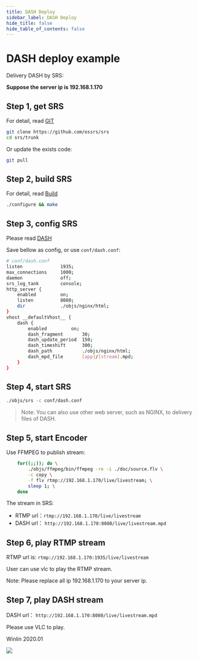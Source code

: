 ```yaml
---
title: DASH Deploy
sidebar_label: DASH Deploy
hide_title: false
hide_table_of_contents: false
---
```


# DASH deploy example

Delivery DASH by SRS:

**Suppose the server ip is 192.168.1.170**

## Step 1, get SRS

For detail, read [GIT](./git.md)

```bash
git clone https://github.com/ossrs/srs
cd srs/trunk
```

Or update the exists code:

```bash
git pull
```

## Step 2, build SRS

For detail, read [Build](./install.md)

```bash
./configure && make
```

## Step 3, config SRS

Please read [DASH](https://github.com/ossrs/srs/issues/299#issuecomment-306022840)

Save bellow as config, or use `conf/dash.conf`:

```bash
# conf/dash.conf
listen              1935;
max_connections     1000;
daemon              off;
srs_log_tank        console;
http_server {
    enabled         on;
    listen          8080;
    dir             ./objs/nginx/html;
}
vhost __defaultVhost__ {
    dash {
        enabled         on;
        dash_fragment       30;
        dash_update_period  150;
        dash_timeshift      300;
        dash_path           ./objs/nginx/html;
        dash_mpd_file       [app]/[stream].mpd;
    }
}
```

## Step 4, start SRS

```bash
./objs/srs -c conf/dash.conf
```

> Note: You can also use other web server, such as NGINX, to delivery files of DASH.

## Step 5, start Encoder

Use FFMPEG to publish stream:

```bash
    for((;;)); do \
        ./objs/ffmpeg/bin/ffmpeg -re -i ./doc/source.flv \
        -c copy \
        -f flv rtmp://192.168.1.170/live/livestream; \
        sleep 1; \
    done
```

The stream in SRS:
* RTMP url：`rtmp://192.168.1.170/live/livestream`
* DASH url： `http://192.168.1.170:8080/live/livestream.mpd`

## Step 6, play RTMP stream

RTMP url is: `rtmp://192.168.1.170:1935/live/livestream`

User can use vlc to play the RTMP stream.

Note: Please replace all ip 192.168.1.170 to your server ip.

## Step 7, play DASH stream

DASH url： `http://192.168.1.170:8080/live/livestream.mpd`

Please use VLC to play.

Winlin 2020.01

![](https://ossrs.net/gif/v1/sls.gif?site=ossrs.io&path=/lts/doc/en/v4/sample-dash)


